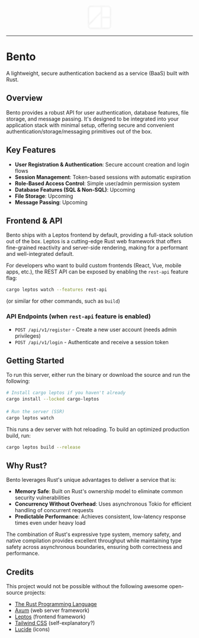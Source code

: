 <div align="center">
  <img src="src/webui/public/bento-dark-64.webp" alt="Bento Logo" width="64" height="64">
</div>

---

# Bento

A lightweight, secure authentication backend as a service (BaaS) built with Rust.

## Overview

Bento provides a robust API for user authentication, database features, file storage, and message passing. It's designed to be integrated into your application stack with minimal setup, offering secure and convenient authentication/storage/messaging primitives out of the box.

## Key Features

- **User Registration & Authentication**: Secure account creation and login flows
- **Session Management**: Token-based sessions with automatic expiration
- **Role-Based Access Control**: Simple user/admin permission system
- **Database Features (SQL & Non-SQL)**: Upcoming
- **File Storage**: Upcoming
- **Message Passing**: Upcoming

## Frontend & API

Bento ships with a Leptos frontend by default, providing a full-stack solution out of the box. Leptos is a cutting-edge Rust web framework
that offers fine-grained reactivity and server-side rendering, making for a performant and well-integrated default.

For developers who want to build custom frontends (React, Vue, mobile apps, etc.), the REST API can be exposed by enabling the `rest-api` feature flag:

```sh
cargo leptos watch --features rest-api
```
(or similar for other commands, such as `build`)

### API Endpoints (when `rest-api` feature is enabled)

- `POST /api/v1/register` - Create a new user account (needs admin privileges)
- `POST /api/v1/login` - Authenticate and receive a session token

## Getting Started

To run this server, either run the binary or download the source and run the following:
```sh
# Install cargo leptos if you haven't already
cargo install --locked cargo-leptos

# Run the server (SSR)
cargo leptos watch
```
This runs a dev server with hot reloading. To build an optimized production build, run:
```sh
cargo leptos build --release
```

## Why Rust?

Bento leverages Rust's unique advantages to deliver a service that is:

- **Memory Safe**: Built on Rust's ownership model to eliminate common security vulnerabilities
- **Concurrency Without Overhead**: Uses asynchronous Tokio for efficient handling of concurrent requests
- **Predictable Performance**: Achieves consistent, low-latency response times even under heavy load

The combination of Rust's expressive type system, memory safety, and native compilation provides excellent throughput while maintaining type safety across asynchronous boundaries, ensuring both correctness and performance.

## Credits

This project would not be possible without the following awesome open-source projects:
- [The Rust Programming Language](https://www.rust-lang.org/)
- [Axum](https://github.com/tokio-rs/axum) (web server framework)
- [Leptos](https://leptos.dev/) (frontend framework)
- [Tailwind CSS](https://tailwindcss.com/) (self-explanatory?)
- [Lucide](https://lucide.dev/) (icons)

